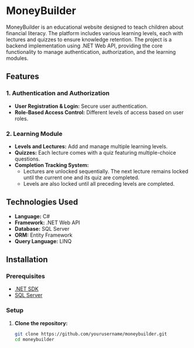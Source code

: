 # MoneyBuilder

MoneyBuilder is an educational website designed to teach children about financial literacy. The platform includes various learning levels, each with lectures and quizzes to ensure knowledge retention. The project is a backend implementation using .NET Web API, providing the core functionality to manage authentication, authorization, and the learning modules.

## Features

### 1. Authentication and Authorization
- **User Registration & Login:** Secure user authentication.
- **Role-Based Access Control:** Different levels of access based on user roles.

### 2. Learning Module
- **Levels and Lectures:** Add and manage multiple learning levels.
- **Quizzes:** Each lecture comes with a quiz featuring multiple-choice questions.
- **Completion Tracking System:**
  - Lectures are unlocked sequentially. The next lecture remains locked until the current one and its quiz are completed.
  - Levels are also locked until all preceding levels are completed.

## Technologies Used
- **Language:** C#
- **Framework:** .NET Web API
- **Database:** SQL Server
- **ORM:** Entity Framework
- **Query Language:** LINQ

## Installation

### Prerequisites
- [.NET SDK](https://dotnet.microsoft.com/download)
- [SQL Server](https://www.microsoft.com/en-us/sql-server/sql-server-downloads)

### Setup

1. **Clone the repository:**
   ```bash
   git clone https://github.com/yourusername/moneybuilder.git
   cd moneybuilder
